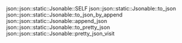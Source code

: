 json::json::static::Jsonable::SELF
json::json::static::Jsonable::to_json
json::json::static::Jsonable::to_json_by_append
json::json::static::Jsonable::append_json
json::json::static::Jsonable::to_pretty_json
json::json::static::Jsonable::pretty_json_visit